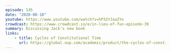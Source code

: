 ```yaml
---
episode: 145
date: "2020-08-18"
youtube: https://www.youtube.com/watch?v=hP32YJaaZYo
crowdcast: https://www.crowdcast.io/e/in-lieu-of-fun-episode-39
summary: Discussing Jack's new book
links:
    - title: Cycles of Constitutional Time
      url: https://global.oup.com/academic/product/the-cycles-of-constitutional-time-9780197530993
---
```

